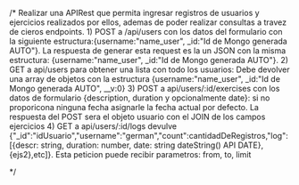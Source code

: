 /*
    Realizar una APIRest que permita ingresar registros de usuarios y ejercicios realizados por ellos, ademas de poder realizar consultas a travez de cieros endpoints.
    1) POST a /api/users con los datos del formulario con la siguiente estructura:{username:"name_user", _id:"Id de Mongo generada AUTO"}. La respuesta de generar esta request es la un JSON con la misma estructura: {username:"name_user", _id:"Id de Mongo generada AUTO"}.
    2) GET a api/users para obtener una lista con todo los usuarios: Debe devolver una array de objetos con la estructura {username:"name_user", _id:"Id de Mongo generada AUTO", __v:0}
    3) POST a api/users/:id/exercises con los datos de formulario {description, duration y opcionalmente date}: si no proporicona ninguna fecha asignarle la fecha actual por defecto. La respuesta del POST sera el objeto usuario con el JOIN de los campos ejercicios
    4) GET a api/users/:id/logs devulve {"_id":"idUsuario","username":"german","count":cantidadDeRegistros,"log":[{descr: string, duration: number, date: string dateString() API DATE},{ejs2},etc]}. 
    Esta peticion puede recibir parametros: from, to, limit

*/